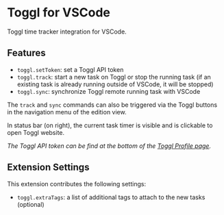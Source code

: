 # Toggl for VSCode

Toggl time tracker integration for VSCode.

## Features

- `toggl.setToken`: set a Toggl API token
- `toggl.track`: start a new task on Toggl or stop the running task (if an existing task is already running outside of VSCode, it will be stopped)
- `toggl.sync`: synchronize Toggl remote running task with VSCode

The `track` and `sync` commands can also be triggered via the Toggl buttons in the navigation menu of the edition view.

In status bar (on right), the current task timer is visible and is clickable to open Toggl website.

_The Toggl API token can be find at the bottom of the [Toggl Profile page](https://toggl.com/app/profile)._

## Extension Settings

This extension contributes the following settings:

- `toggl.extraTags`: a list of additional tags to attach to the new tasks (optional)